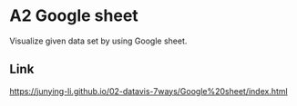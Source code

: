# A2 Google sheet
Visualize given data set by using Google sheet.

## Link
https://junying-li.github.io/02-datavis-7ways/Google%20sheet/index.html
